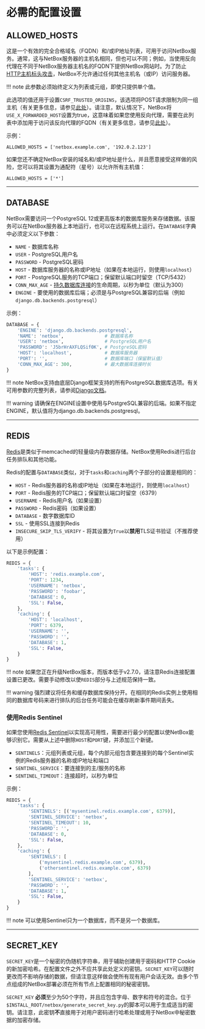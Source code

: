 # 必需的配置设置

## ALLOWED_HOSTS

这是一个有效的完全合格域名（FQDN）和/或IP地址列表，可用于访问NetBox服务。通常，这与NetBox服务器的主机名相同，但也可以不同；例如，当使用反向代理在不同于NetBox服务器主机名的FQDN下提供NetBox网站时。为了防止[HTTP主机标头攻击](https://docs.djangoproject.com/en/3.0/topics/security/#host-headers-virtual-hosting)，NetBox不允许通过任何其他主机名（或IP）访问服务器。

!!! note
    此参数必须始终定义为列表或元组，即使只提供单个值。

此选项的值还用于设置`CSRF_TRUSTED_ORIGINS`，该选项将POST请求限制为同一组主机（有关更多信息，请参见[此处](https://docs.djangoproject.com/en/stable/ref/settings/#std:setting-CSRF_TRUSTED_ORIGINS)）。请注意，默认情况下，NetBox将`USE_X_FORWARDED_HOST`设置为true，这意味着如果您使用反向代理，需要在此列表中添加用于访问该反向代理的FQDN（有关更多信息，请参见[此处](https://docs.djangoproject.com/en/stable/ref/settings/#allowed-hosts)）。

示例：

```
ALLOWED_HOSTS = ['netbox.example.com', '192.0.2.123']
```

如果您还不确定NetBox安装的域名和/或IP地址是什么，并且愿意接受这样做的风险，您可以将其设置为通配符（星号）以允许所有主机值：

```
ALLOWED_HOSTS = ['*']
```

---

## DATABASE

NetBox需要访问一个PostgreSQL 12或更高版本的数据库服务来存储数据。该服务可以在NetBox服务器上本地运行，也可以在远程系统上运行。在`DATABASE`字典中必须定义以下参数：

* `NAME` - 数据库名称
* `USER` - PostgreSQL用户名
* `PASSWORD` - PostgreSQL密码
* `HOST` - 数据库服务器的名称或IP地址（如果在本地运行，则使用`localhost`）
* `PORT` - PostgreSQL服务的TCP端口；保留默认端口时留空（TCP/5432）
* `CONN_MAX_AGE` - [持久数据库连接](https://docs.djangoproject.com/en/stable/ref/databases/#persistent-connections)的生命周期，以秒为单位（默认为300）
* `ENGINE` - 要使用的数据库后端；必须是与PostgreSQL兼容的后端（例如`django.db.backends.postgresql`）

示例：

```python
DATABASE = {
    'ENGINE': 'django.db.backends.postgresql',
    'NAME': 'netbox',               # 数据库名称
    'USER': 'netbox',               # PostgreSQL用户名
    'PASSWORD': 'J5brHrAXFLQSif0K', # PostgreSQL密码
    'HOST': 'localhost',            # 数据库服务器
    'PORT': '',                     # 数据库端口（保留默认值）
    'CONN_MAX_AGE': 300,            # 最大数据库连接时长
}
```

!!! note
    NetBox支持由底层Django框架支持的所有PostgreSQL数据库选项。有关可用参数的完整列表，请参阅[Django文档](https://docs.djangoproject.com/en/stable/ref/settings/#databases)。

!!! warning
    请确保在ENGINE设置中使用与PostgreSQL兼容的后端。如果不指定ENGINE，默认值将为django.db.backends.postgresql。

---

## REDIS

[Redis](https://redis.io/)是类似于memcached的轻量级内存数据存储。NetBox使用Redis进行后台任务排队和其他功能。

Redis的配置与`DATABASE`类似，对于`tasks`和`caching`两个子部分的设置是相同的：

* `HOST` - Redis服务器的名称或IP地址（如果在本地运行，则使用`localhost`）
* `PORT` - Redis服务的TCP端口；保留默认端口时留空（6379）
* `USERNAME` - Redis用户名（如果设置）
* `PASSWORD` - Redis密码（如果设置）
* `DATABASE` - 数字数据库ID
* `SSL` - 使用SSL连接到Redis
* `INSECURE_SKIP_TLS_VERIFY` - 将其设置为`True`以**禁用**TLS证书验证（不推荐使用）

以下是示例配置：

```python
REDIS = {
    'tasks': {
        'HOST': 'redis.example.com',
        'PORT': 1234,
        'USERNAME': 'netbox',
        'PASSWORD': 'foobar',
        'DATABASE': 0,
        'SSL': False,
    },
    'caching': {
        'HOST': 'localhost',
        'PORT': 6379,
        'USERNAME': '',
        'PASSWORD': '',
        'DATABASE': 1,
        'SSL': False,
    }
}
```

!!! note
    如果您正在升级NetBox版本，而版本低于v2.7.0，请注意Redis连接配置设置已更改。需要手动修改以使`REDIS`部分与上述规范保持一致。

!!! warning
    强烈建议将任务和缓存数据库保持分开。在相同的Redis实例上使用相同的数据库号码来进行排队的后台任务可能会在缓存刷新事件期间丢失。

### 使用Redis Sentinel

如果您使用[Redis Sentinel](https://redis.io/topics/sentinel)以实现高可用性，需要进行最少的配置以使NetBox能够识别它。需要从上述中删除`HOST`和`PORT`键，并添加三个新键。

* `SENTINELS`：元组列表或元组，每个内部元组包含要连接到的每个Sentinel实例的Redis服务器的名称或IP地址和端口
* `SENTINEL_SERVICE`：要连接到的主/服务的名称
* `SENTINEL_TIMEOUT`：连接超时，以秒为单位

示例：

```python
REDIS = {
    'tasks': {
        'SENTINELS': [('mysentinel.redis.example.com', 6379)],
        'SENTINEL_SERVICE': 'netbox',
        'SENTINEL_TIMEOUT': 10,
        'PASSWORD': '',
        'DATABASE': 0,
        'SSL': False,
    },
    'caching': {
        'SENTINELS': [
            ('mysentinel.redis.example.com', 6379),
            ('othersentinel.redis.example.com', 6379)
        ],
        'SENTINEL_SERVICE': 'netbox',
        'PASSWORD': '',
        'DATABASE': 1,
        'SSL': False,
    }
}
```

!!! note
    可以使用Sentinel只为一个数据库，而不是另一个数据库。

---

## SECRET_KEY

`SECRET_KEY`是一个秘密的伪随机字符串，用于辅助创建用于密码和HTTP Cookie的新加密哈希。在配置文件之外不应共享此处定义的密钥。`SECRET_KEY`可以随时更改而不影响存储的数据，但请注意这样做会使所有现有用户会话无效。由多个节点组成的NetBox部署必须在所有节点上配置相同的秘密密钥。

`SECRET_KEY` **必须**至少为50个字符，并且应包含字母、数字和符号的混合。位于`$INSTALL_ROOT/netbox/generate_secret_key.py`的脚本可以用于生成适当的密钥。请注意，此密钥**不**直接用于对用户密码进行哈希处理或用于NetBox中秘密数据的加密存储。
